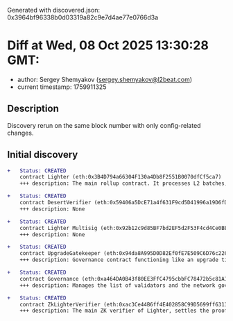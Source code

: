 Generated with discovered.json: 0x3964bf96338b0d03319a82c9e7d4ae77e0766d3a

# Diff at Wed, 08 Oct 2025 13:30:28 GMT:

- author: Sergey Shemyakov (<sergey.shemyakov@l2beat.com>)
- current timestamp: 1759911325

## Description

Discovery rerun on the same block number with only config-related changes.

## Initial discovery

```diff
+   Status: CREATED
    contract Lighter (eth:0x3B4D794a66304F130a4Db8F2551B0070dfCf5ca7)
    +++ description: The main rollup contract. It processes L2 batches, manages USDC deposits and withdrawals, allows users to submit censorship-resistnant L2 transactions and controls desert mode (recovery mode). Logic is split between two contracts because of code-size limits, many operations are delegated to AdditionalZKLighter.
```

```diff
+   Status: CREATED
    contract DesertVerifier (eth:0x59406a5DcE71a4f631F9cd5D41996a19D6fDF184)
    +++ description: None
```

```diff
+   Status: CREATED
    contract Lighter Multisig (eth:0x92b12c9d85BF7bd2EF5d2F53F4cd4Ce0BE432045)
    +++ description: None
```

```diff
+   Status: CREATED
    contract UpgradeGatekeeper (eth:0x94da8A995D0D82Ef0fE7E509C6D76c22603B6f67)
    +++ description: Governance contract functioning like an upgrade timelock for downstream contracts. The current delay is 21d and can be entirely skipped by eth:0x92b12c9d85BF7bd2EF5d2F53F4cd4Ce0BE432045.
```

```diff
+   Status: CREATED
    contract Governance (eth:0xa464DA0B43f80EE3FfC4795cbbFC78472b5c81A1)
    +++ description: Manages the list of validators and the network governor.
```

```diff
+   Status: CREATED
    contract ZkLighterVerifier (eth:0xac3Ce44B6ff4E402858C99D5699ff63131572BaA)
    +++ description: The main ZK verifier of Lighter, settles the proofs of correct L2 state transition in the case of normal rollup operation.
```
